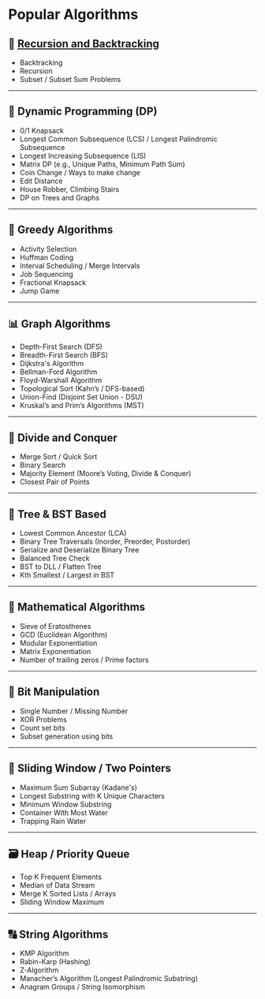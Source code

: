 # Popular Algorithms

## 🔁 [Recursion and Backtracking](https://github.com/harikrishnapanicker/LetsLearn/blob/main/BackTracking/Index.md)

- Backtracking
- Recursion
- Subset / Subset Sum Problems

---

## 🔄 Dynamic Programming (DP)

- 0/1 Knapsack
- Longest Common Subsequence (LCS) / Longest Palindromic Subsequence
- Longest Increasing Subsequence (LIS)
- Matrix DP (e.g., Unique Paths, Minimum Path Sum)
- Coin Change / Ways to make change
- Edit Distance
- House Robber, Climbing Stairs
- DP on Trees and Graphs

---

## 🔁 Greedy Algorithms

- Activity Selection
- Huffman Coding
- Interval Scheduling / Merge Intervals
- Job Sequencing
- Fractional Knapsack
- Jump Game

---

## 📊 Graph Algorithms

- Depth-First Search (DFS)
- Breadth-First Search (BFS)
- Dijkstra's Algorithm
- Bellman-Ford Algorithm
- Floyd-Warshall Algorithm
- Topological Sort (Kahn’s / DFS-based)
- Union-Find (Disjoint Set Union - DSU)
- Kruskal’s and Prim’s Algorithms (MST)

---

## 🧩 Divide and Conquer

- Merge Sort / Quick Sort
- Binary Search
- Majority Element (Moore’s Voting, Divide & Conquer)
- Closest Pair of Points

---

## 🌲 Tree & BST Based

- Lowest Common Ancestor (LCA)
- Binary Tree Traversals (Inorder, Preorder, Postorder)
- Serialize and Deserialize Binary Tree
- Balanced Tree Check
- BST to DLL / Flatten Tree
- Kth Smallest / Largest in BST

---

## 🧮 Mathematical Algorithms

- Sieve of Eratosthenes
- GCD (Euclidean Algorithm)
- Modular Exponentiation
- Matrix Exponentiation
- Number of trailing zeros / Prime factors

---

## 🧠 Bit Manipulation

- Single Number / Missing Number
- XOR Problems
- Count set bits
- Subset generation using bits

---

## 🧵 Sliding Window / Two Pointers

- Maximum Sum Subarray (Kadane's)
- Longest Substring with K Unique Characters
- Minimum Window Substring
- Container With Most Water
- Trapping Rain Water

---

## 🗃️ Heap / Priority Queue

- Top K Frequent Elements
- Median of Data Stream
- Merge K Sorted Lists / Arrays
- Sliding Window Maximum

---

## 🔠 String Algorithms

- KMP Algorithm
- Rabin-Karp (Hashing)
- Z-Algorithm
- Manacher’s Algorithm (Longest Palindromic Substring)
- Anagram Groups / String Isomorphism
